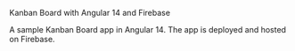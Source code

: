Kanban Board with Angular 14 and Firebase

A sample Kanban Board app in Angular 14. The app is deployed and hosted on Firebase.
